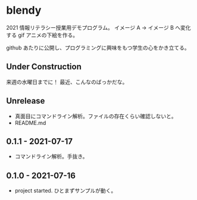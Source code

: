 # blendy
2021 情報リテラシー授業用デモプログラム。
イメージ A -> イメージ B へ変化する gif アニメの下絵を作る。

github あたりに公開し、プログラミングに興味をもつ学生の心をかき立てる。

## Under Construction
来週の水曜日までに！
最近、こんなのばっかだな。

## Unrelease
- 真面目にコマンドライン解析。ファイルの存在くらい確認しないと。
- README.md

## 0.1.1 - 2021-07-17
- コマンドライン解析。手抜き。

## 0.1.0 - 2021-07-16
- project started. ひとまずサンプルが動く。